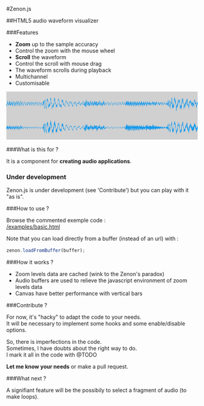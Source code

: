 #Zenon.js

##HTML5 audio waveform visualizer

###Features

- **Zoom** up to the sample accuracy
- Control the zoom with the mouse wheel
- **Scroll** the waveform
- Control the scroll with mouse drag
- The waveform scrolls during playback
- Multichannel
- Customisable


![Zenon.js screenshot](https://github.com/JeremieGarcelon/Zenon.js/blob/master/screenshot-01.png)

###What is this for ?
 
It is a component for **creating audio applications**.

### Under development

Zenon.js is under development (see 'Contribute') but you can play with it "as is".

###How to use ?

Browse the commented exemple code :  
[/examples/basic.html](https://github.com/JeremieGarcelon/Zenon.js/blob/master/examples/basic.html)

Note that you can load directly from a buffer (instead of an url) with :

```javascript
zenon.loadFromBuffer(buffer);
```

###How it works ?

- Zoom levels data are cached (wink to the Zenon's paradox)
- Audio buffers are used to relieve the javascript environment of zoom levels data
- Canvas have better performance with vertical bars


###Contribute ?

For now, it's "hacky" to adapt the code to your needs.  
It will be necessary to implement some hooks and some enable/disable options.  

So, there is imperfections in the code.  
Sometimes, I have doubts about the right way to do.  
I mark it all in the code with @TODO 

**Let me know your needs** or make a pull request.

###What next ?

A signifiant feature will be the possibily to select a fragment of audio (to make loops).

